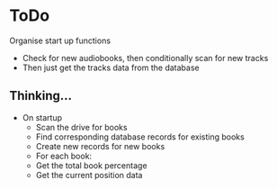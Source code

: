# ToDo

Organise start up functions

-  Check for new audiobooks, then conditionally scan for new tracks
-  Then just get the tracks data from the database

## Thinking...

-  On startup
   -  Scan the drive for books
   -  Find corresponding database records for existing books
   -  Create new records for new books
   -  For each book:
   -  Get the total book percentage
   -  Get the current position data
